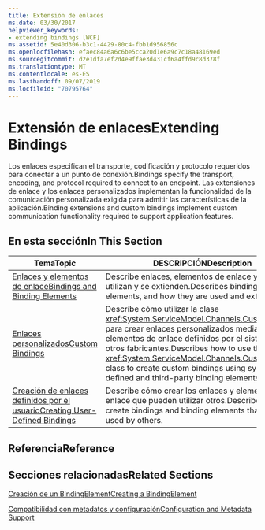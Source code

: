 ```yaml
---
title: Extensión de enlaces
ms.date: 03/30/2017
helpviewer_keywords:
- extending bindings [WCF]
ms.assetid: 5e40d306-b3c1-4429-80c4-fbb1d956856c
ms.openlocfilehash: efaec84a6a6c6be5cca20d1e6a9c7c18a48169ed
ms.sourcegitcommit: d2e1dfa7ef2d4e9ffae3d431cf6a4ffd9c8d378f
ms.translationtype: MT
ms.contentlocale: es-ES
ms.lasthandoff: 09/07/2019
ms.locfileid: "70795764"
---
```

# <a name="extending-bindings"></a><span data-ttu-id="55b78-102">Extensión de enlaces</span><span class="sxs-lookup"><span data-stu-id="55b78-102">Extending Bindings</span></span>
<span data-ttu-id="55b78-103">Los enlaces especifican el transporte, codificación y protocolo requeridos para conectar a un punto de conexión.</span><span class="sxs-lookup"><span data-stu-id="55b78-103">Bindings specify the transport, encoding, and protocol required to connect to an endpoint.</span></span> <span data-ttu-id="55b78-104">Las extensiones de enlace y los enlaces personalizados implementan la funcionalidad de la comunicación personalizada exigida para admitir las características de la aplicación.</span><span class="sxs-lookup"><span data-stu-id="55b78-104">Binding extensions and custom bindings implement custom communication functionality required to support application features.</span></span>  
  
## <a name="in-this-section"></a><span data-ttu-id="55b78-105">En esta sección</span><span class="sxs-lookup"><span data-stu-id="55b78-105">In This Section</span></span>  
  
|<span data-ttu-id="55b78-106">Tema</span><span class="sxs-lookup"><span data-stu-id="55b78-106">Topic</span></span>|<span data-ttu-id="55b78-107">DESCRIPCIÓN</span><span class="sxs-lookup"><span data-stu-id="55b78-107">Description</span></span>|  
|-----------|-----------------|  
|[<span data-ttu-id="55b78-108">Enlaces y elementos de enlace</span><span class="sxs-lookup"><span data-stu-id="55b78-108">Bindings and Binding Elements</span></span>](bindings-and-binding-elements.md)|<span data-ttu-id="55b78-109">Describe enlaces, elementos de enlace y cómo se utilizan y se extienden.</span><span class="sxs-lookup"><span data-stu-id="55b78-109">Describes bindings, binding elements, and how they are used and extended.</span></span>|  
|[<span data-ttu-id="55b78-110">Enlaces personalizados</span><span class="sxs-lookup"><span data-stu-id="55b78-110">Custom Bindings</span></span>](custom-bindings.md)|<span data-ttu-id="55b78-111">Describe cómo utilizar la clase <xref:System.ServiceModel.Channels.CustomBinding> para crear enlaces personalizados mediante los elementos de enlace definidos por el sistema y por otros fabricantes.</span><span class="sxs-lookup"><span data-stu-id="55b78-111">Describes how to use the <xref:System.ServiceModel.Channels.CustomBinding> class to create custom bindings using system-defined and third-party binding elements.</span></span>|  
|[<span data-ttu-id="55b78-112">Creación de enlaces definidos por el usuario</span><span class="sxs-lookup"><span data-stu-id="55b78-112">Creating User-Defined Bindings</span></span>](creating-user-defined-bindings.md)|<span data-ttu-id="55b78-113">Describe cómo crear los enlaces y elementos de enlace que pueden utilizar otros.</span><span class="sxs-lookup"><span data-stu-id="55b78-113">Describes how to create bindings and binding elements that can be used by others.</span></span>|  
  
## <a name="reference"></a><span data-ttu-id="55b78-114">Referencia</span><span class="sxs-lookup"><span data-stu-id="55b78-114">Reference</span></span>  
  
## <a name="related-sections"></a><span data-ttu-id="55b78-115">Secciones relacionadas</span><span class="sxs-lookup"><span data-stu-id="55b78-115">Related Sections</span></span>  
 [<span data-ttu-id="55b78-116">Creación de un BindingElement</span><span class="sxs-lookup"><span data-stu-id="55b78-116">Creating a BindingElement</span></span>](creating-a-bindingelement.md)  
  
 [<span data-ttu-id="55b78-117">Compatibilidad con metadatos y configuración</span><span class="sxs-lookup"><span data-stu-id="55b78-117">Configuration and Metadata Support</span></span>](configuration-and-metadata-support.md)
